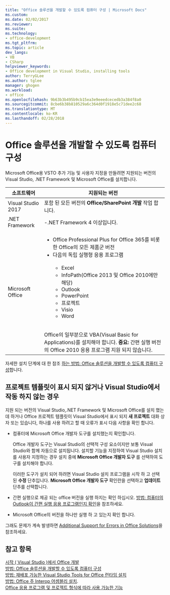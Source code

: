 ```yaml
---
title: "Office 솔루션을 개발할 수 있도록 컴퓨터 구성 | Microsoft Docs"
ms.custom: 
ms.date: 02/02/2017
ms.reviewer: 
ms.suite: 
ms.technology:
- office-development
ms.tgt_pltfrm: 
ms.topic: article
dev_langs:
- VB
- CSharp
helpviewer_keywords:
- Office development in Visual Studio, installing tools
author: TerryGLee
ms.author: tglee
manager: ghogen
ms.workload:
- office
ms.openlocfilehash: 9b63b3b495b9cb15ea3e9eeedcecedb3a384f8a0
ms.sourcegitcommit: 8cbe6b38b810529a6c364d0f1918e5c71dee2c68
ms.translationtype: MT
ms.contentlocale: ko-KR
ms.lasthandoff: 02/28/2018
---
```

# <a name="configuring-a-computer-to-develop-office-solutions"></a>Office 솔루션을 개발할 수 있도록 컴퓨터 구성

Microsoft Office용 VSTO 추가 기능 및 사용자 지정을 만들려면 지원되는 버전의 Visual Studio, .NET Framework 및 Microsoft Office를 설치합니다.

|소프트웨어|지원되는 버전|
|--------------|------------------------|
|Visual Studio 2017| 포함 된 모든 버전의 **Office/SharePoint 개발** 작업 합니다.|
|.NET Framework|-.NET Framework 4 이상입니다.|
|Microsoft Office|<ul><li>Office Professional Plus for Office 365를 비롯한 Office의 모든 제품군 버전</li><li>다음의 독립 실행형 응용 프로그램<br /><br /> <ul><li>Excel</li><li>InfoPath(Office 2013 및 Office 2010에만 해당)</li><li>Outlook</li><li>PowerPoint</li><li>프로젝트</li><li>Visio</li><li>Word</li></ul></li></ul><br /> Office의 일부분으로 VBA(Visual Basic for Applications)를 설치해야 합니다. **중요:** 간편 실행 버전의 Office 2010 응용 프로그램 지원 되지 않습니다.|

자세한 설치 단계에 대 한 참조 [하는 방법: Office 솔루션을 개발할 수 있도록 컴퓨터 구성](../vsto/how-to-configure-a-computer-to-develop-office-solutions.md)합니다.

## <a name="if-project-templates-dont-appear-or-they-dont-work-in-visual-studio"></a>프로젝트 템플릿이 표시 되지 않거나 Visual Studio에서 작동 하지 않는 경우

지원 되는 버전의 Visual Studio,.NET Framework 및 Microsoft Office를 설치 했는데 하거나 Office 프로젝트 템플릿이 Visual Studio에서 표시 되지 **새 프로젝트** 대화 상자 또는 있습니다, 하나를 사용 하려고 할 때 오류가 표시 다음 사항을 확인 합니다.

- 컴퓨터에 Microsoft Office 개발자 도구를 설치했는지 확인합니다.

     Office 개발자 도구는 Visual Studio의 선택적 구성 요소이지만 보통 Visual Studio와 함께 자동으로 설치됩니다. 설치할 기능을 지정하여 Visual Studio 설치를 사용자 지정하는 경우 설치 중에 **Microsoft Office 개발자 도구** 를 선택하여 도구를 설치해야 합니다.

     이러한 도구가 설치 되어 하려면 Visual Studio 설치 프로그램을 시작 하 고 선택 된 **수정** 단추입니다. **Microsoft Office 개발자 도구** 확인란을 선택하고 **업데이트** 단추를 선택합니다.

- 간편 실행으로 제공 되는 office 버전을 실행 하지는 확인 하십시오. [방법: 컴퓨터의 Outlook이 간편 실행 응용 프로그램인지 확인](http://msdn.microsoft.com/library/office/ff864733(v=office.14).aspx)을 참조하세요.

- Microsoft Office의 버전을 하나만 실행 하 고 있는지 확인 합니다.

그래도 문제가 계속 발생하면 [Additional Support for Errors in Office Solutions](../vsto/additional-support-for-errors-in-office-solutions.md)을 참조하세요.

## <a name="see-also"></a>참고 항목

[시작 &#40; Visual Studio &#41;에서 Office 개발](../vsto/getting-started-office-development-in-visual-studio.md)  
[방법: Office 솔루션을 개발할 수 있도록 컴퓨터 구성](../vsto/how-to-configure-a-computer-to-develop-office-solutions.md)  
[방법: 재배포 가능한 Visual Studio Tools for Office 런타임 설치](../vsto/how-to-install-the-visual-studio-tools-for-office-runtime-redistributable.md)  
[방법: Office 주 Interop 어셈블리 설치](../vsto/how-to-install-office-primary-interop-assemblies.md).  
[Office 응용 프로그램 및 프로젝트 형식에 따라 사용 가능한 기능](../vsto/features-available-by-office-application-and-project-type.md)
